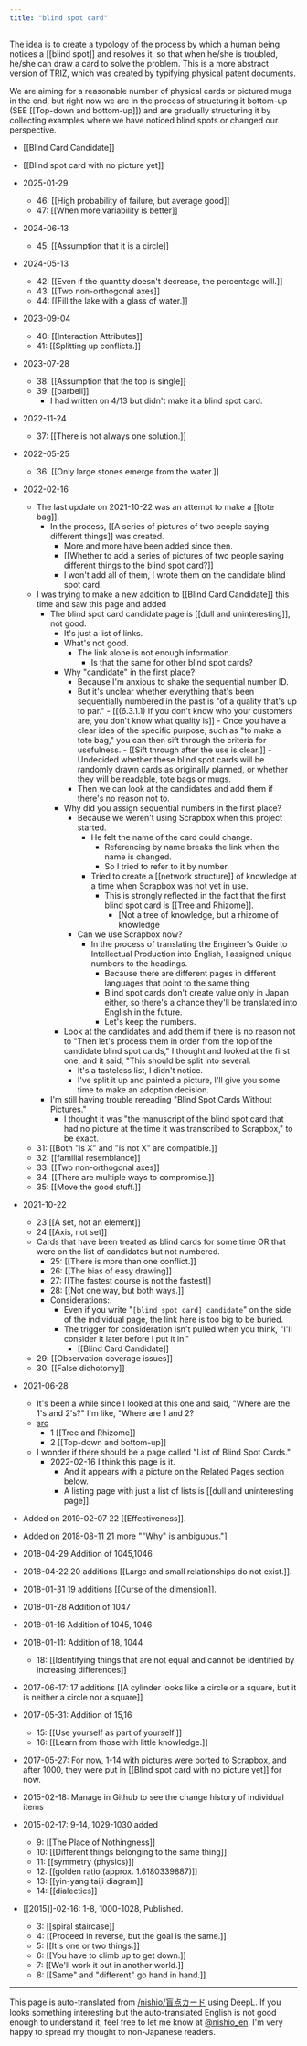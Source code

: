 ```yaml
---
title: "blind spot card"
---
```


The idea is to create a typology of the process by which a human being notices a [[blind spot]] and resolves it, so that when he/she is troubled, he/she can draw a card to solve the problem. This is a more abstract version of TRIZ, which was created by typifying physical patent documents.

We are aiming for a reasonable number of physical cards or pictured mugs in the end, but right now we are in the process of structuring it bottom-up (SEE [[Top-down and bottom-up]]) and are gradually structuring it by collecting examples where we have noticed blind spots or changed our perspective.

- [[Blind Card Candidate]]
- [[Blind spot card with no picture yet]]

- 2025-01-29
    - 46:  [[High probability of failure, but average good]]
    - 47:  [[When more variability is better]]
- 2024-06-13
    - 45:  [[Assumption that it is a circle]]
- 2024-05-13
    - 42:  [[Even if the quantity doesn't decrease, the percentage will.]]
    - 43:  [[Two non-orthogonal axes]]
    - 44:  [[Fill the lake with a glass of water.]]
- 2023-09-04
    - 40:  [[Interaction Attributes]]
    - 41:  [[Splitting up conflicts.]]
- 2023-07-28
    - 38:  [[Assumption that the top is single]]
    - 39:  [[barbell]]
        - I had written on 4/13 but didn't make it a blind spot card.
- 2022-11-24
    - 37:  [[There is not always one solution.]]
- 2022-05-25
    - 36:  [[Only large stones emerge from the water.]]
- 2022-02-16
    - The last update on 2021-10-22 was an attempt to make a [[tote bag]].
        - In the process, [[A series of pictures of two people saying different things]] was created.
            - More and more have been added since then.
            - [[Whether to add a series of pictures of two people saying different things to the blind spot card?]]
            - I won't add all of them, I wrote them on the candidate blind spot card.
    - I was trying to make a new addition to [[Blind Card Candidate]] this time and saw this page and added
        - The blind spot card candidate page is [[dull and uninteresting]], not good.
            - It's just a list of links.
            - What's not good.
                - The link alone is not enough information.
                    - Is that the same for other blind spot cards?
            - Why "candidate" in the first place?
                - Because I'm anxious to shake the sequential number ID.
                - But it's unclear whether everything that's been sequentially numbered in the past is "of a quality that's up to par."
                        - [[(6.3.1.1) If you don't know who your customers are, you don't know what quality is]]
                        - Once you have a clear idea of the specific purpose, such as "to make a tote bag," you can then sift through the criteria for usefulness.
                                - [[Sift through after the use is clear.]]
                        - Undecided whether these blind spot cards will be randomly drawn cards as originally planned, or whether they will be readable, tote bags or mugs.
                - Then we can look at the candidates and add them if there's no reason not to.
            - Why did you assign sequential numbers in the first place?
                - Because we weren't using Scrapbox when this project started.
                    - He felt the name of the card could change.
                        - Referencing by name breaks the link when the name is changed.
                        - So I tried to refer to it by number.
                    - Tried to create a [[network structure]] of knowledge at a time when Scrapbox was not yet in use.
                        - This is strongly reflected in the fact that the first blind spot card is [[Tree and Rhizome]].
                            - [Not a tree of knowledge, but a rhizome of knowledge
                - Can we use Scrapbox now?
                    - In the process of translating the Engineer's Guide to Intellectual Production into English, I assigned unique numbers to the headings.
                        - Because there are different pages in different languages that point to the same thing
                        - Blind spot cards don't create value only in Japan either, so there's a chance they'll be translated into English in the future.
                        - Let's keep the numbers.
            - Look at the candidates and add them if there is no reason not to "Then let's process them in order from the top of the candidate blind spot cards," I thought and looked at the first one, and it said, "This should be split into several.
                - It's a tasteless list, I didn't notice.
                - I've split it up and painted a picture, I'll give you some time to make an adoption decision.
        - I'm still having trouble rereading "Blind Spot Cards Without Pictures."
            - I thought it was "the manuscript of the blind spot card that had no picture at the time it was transcribed to Scrapbox," to be exact.
    - 31:  [[Both "is X" and "is not X" are compatible.]]
    - 32:  [[familial resemblance]]
    - 33:  [[Two non-orthogonal axes]]
    - 34:  [[There are multiple ways to compromise.]]
    - 35:   [[Move the good stuff.]]
- 2021-10-22
    - 23  [[A set, not an element]]
    - 24  [[Axis, not set]]
    - Cards that have been treated as blind cards for some time OR that were on the list of candidates but not numbered.
        - 25:  [[There is more than one conflict.]]
        - 26:  [[The bias of easy drawing]]
        - 27:  [[The fastest course is not the fastest]]
        - 28:  [[Not one way, but both ways.]]
        - Considerations:.
            - Even if you write "`[blind spot card] candidate`" on the side of the individual page, the link here is too big to be buried.
            - The trigger for consideration isn't pulled when you think, "I'll consider it later before I put it in."
                - [[Blind Card Candidate]]
    - 29:  [[Observation coverage issues]]
    - 30:  [[False dichotomy]]
- 2021-06-28
    - It's been a while since I looked at this one and said, "Where are the 1's and 2's?" I'm like, "Where are 1 and 2?
    - [src](https://github.com/nishio/idea-generation/blob/master/blindspot/original_cards.html)
        - 1  [[Tree and Rhizome]]
        - 2  [[Top-down and bottom-up]]
    - I wonder if there should be a page called "List of Blind Spot Cards."
        - 2022-02-16 I think this page is it.
            - And it appears with a picture on the Related Pages section below.
            - A listing page with just a list of lists is [[dull and uninteresting page]].
- Added on 2019-02-07 22 [[Effectiveness]].
- Added on 2018-08-11 21 more ""Why" is ambiguous."]
- 2018-04-29 Addition of 1045,1046
- 2018-04-22 20 additions [[Large and small relationships do not exist.]].
- 2018-01-31 19 additions [[Curse of the dimension]].
- 2018-01-28 Addition of 1047
- 2018-01-16 Addition of 1045, 1046
- 2018-01-11: Addition of 18, 1044
    - 18:  [[Identifying things that are not equal and cannot be identified by increasing differences]]
- 2017-06-17: 17 additions [[A cylinder looks like a circle or a square, but it is neither a circle nor a square]]
- 2017-05-31: Addition of 15,16
    - 15:  [[Use yourself as part of yourself.]]
    - 16:  [[Learn from those with little knowledge.]]
- 2017-05-27: For now, 1-14 with pictures were ported to Scrapbox, and after 1000, they were put in [[Blind spot card with no picture yet]] for now.
- 2015-02-18: Manage in Github to see the change history of individual items
- 2015-02-17: 9-14, 1029-1030 added
    - 9:  [[The Place of Nothingness]]
    - 10:  [[Different things belonging to the same thing]]
    - 11:  [[symmetry (physics)]]
    - 12:  [[golden ratio (approx. 1.6180339887)]]
    - 13:  [[yin-yang taiji diagram]]
    - 14:  [[dialectics]]
- [[2015]]-02-16: 1-8, 1000-1028, Published.
    - 3:  [[spiral staircase]]
    - 4:  [[Proceed in reverse, but the goal is the same.]]
    - 5:  [[It's one or two things.]]
    - 6:  [[You have to climb up to get down.]]
    - 7:  [[We'll work it out in another world.]]
    - 8:  [[Same" and "different" go hand in hand.]]

---
This page is auto-translated from [/nishio/盲点カード](https://scrapbox.io/nishio/盲点カード) using DeepL. If you looks something interesting but the auto-translated English is not good enough to understand it, feel free to let me know at [@nishio_en](https://twitter.com/nishio_en). I'm very happy to spread my thought to non-Japanese readers.